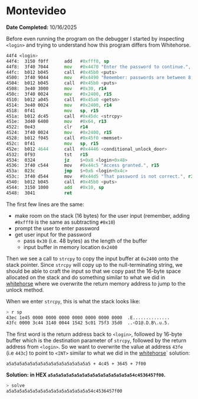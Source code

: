 # Montevideo

**Date Completed:** 10/16/2025

Before even running the program on the debugger I started by inspecting `<login>` and trying to understand how this program differs from Whitehorse.

```asm
44f4 <login>
44f4:  3150 f0ff      add	#0xfff0, sp
44f8:  3f40 7044      mov	#0x4470 "Enter the password to continue.", r15
44fc:  b012 b045      call	#0x45b0 <puts>
4500:  3f40 9044      mov	#0x4490 "Remember: passwords are between 8 and 16 characters.", r15
4504:  b012 b045      call	#0x45b0 <puts>
4508:  3e40 3000      mov	#0x30, r14
450c:  3f40 0024      mov	#0x2400, r15
4510:  b012 a045      call	#0x45a0 <getsn>
4514:  3e40 0024      mov	#0x2400, r14
4518:  0f41           mov	sp, r15
451a:  b012 dc45      call	#0x45dc <strcpy>
451e:  3d40 6400      mov	#0x64, r13
4522:  0e43           clr	r14
4524:  3f40 0024      mov	#0x2400, r15
4528:  b012 f045      call	#0x45f0 <memset>
452c:  0f41           mov	sp, r15
452e:  b012 4644      call	#0x4446 <conditional_unlock_door>
4532:  0f93           tst	r15
4534:  0324           jz	$+0x8 <login+0x48>
4536:  3f40 c544      mov	#0x44c5 "Access granted.", r15
453a:  023c           jmp	$+0x6 <login+0x4c>
453c:  3f40 d544      mov	#0x44d5 "That password is not correct.", r15
4540:  b012 b045      call	#0x45b0 <puts>
4544:  3150 1000      add	#0x10, sp
4548:  3041           ret
```

The first few lines are the same:

- make room on the stack (16 bytes) for the user input (remember, adding `#0xfff0` is the same as subtracting `#0x10`)
- prompt the user to enter password
- get user input for the password
  - pass `0x30` (i.e. 48 bytes) as the length of the buffer
  - input buffer in memory location `0x2400`

Then we see a call to `strcpy` to copy the input buffer at `0x2400` onto the stack pointer. Since `strcpy` will copy up to the null-terminating string, we should be able to craft the input so that we copy past the 16-byte space allocated on the stack and do something similar to what we did in [whitehorse](./06-whitehorse.md) where we overwrite the return memory address to jump to the unlock method.

When we enter `strcpy`, this is what the stack looks like:

```sh
> r sp
43ec 1e45 0000 0000 0000 0000 0000 0000 0000  .E..............
43fc 0000 3c44 3140 0044 1542 5c01 75f3 35d0  ..<D1@.D.B\.u.5.
```

The first word is the return address back to `<login>`, followed by 16-byte buffer which is the destination parameter of `strcpy`, followed by the return address from `<login>`. So we want to overwrite the value at address `43fe` (i.e `443c`) to point to `<INT>` similar to what we did in the [whitehorse](./06-whitehorse.md)` solution:

`a5a5a5a5a5a5a5a5a5a5a5a5a5a5a5a5 + 4c45 + 3645 + 7f00`

**Solution: in HEX `a5a5a5a5a5a5a5a5a5a5a5a5a5a5a5a54c4536457f00`.**

```sh
> solve
a5a5a5a5a5a5a5a5a5a5a5a5a5a5a5a54c4536457f00
```
